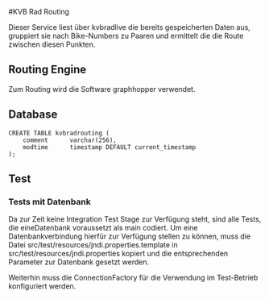 #KVB Rad Routing

Dieser Service liest über kvbradlive die bereits gespeicherten Daten aus, gruppiert sie nach Bike-Numbers zu Paaren und ermittelt die die Route zwischen diesen Punkten.

## Routing Engine

Zum Routing wird die Software graphhopper verwendet.

## Database

	CREATE TABLE kvbradrouting (
	    comment      varchar(256),
	    modtime      timestamp DEFAULT current_timestamp
	);

	
## Test

### Tests mit Datenbank

Da zur Zeit keine Integration Test Stage zur Verfügung steht, sind alle Tests, die eineDatenbank voraussetzt als main codiert. Um eine Datenbankverbindung hierfür zur Verfügung stellen zu können, muss die Datei src/test/resources/jndi.properties.template in src/test/resources/jndi.properties kopiert und die entsprechenden Parameter zur Datenbank gesetzt werden.

Weiterhin muss die ConnectionFactory für die Verwendung im Test-Betrieb konfiguriert werden.
